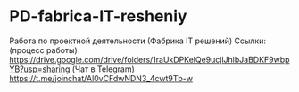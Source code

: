 # PD-fabrica-IT-resheniy
Работа по проектной деятельности (Фабрика IT решений)
Ссылки:
(процесс работы) https://drive.google.com/drive/folders/1raUkDPKelQe9ucjlJhlbJaBDKF9wbpYB?usp=sharing
(Чат в Telegram) https://t.me/joinchat/Al0vCFdwNDN3_4cwt9Tb-w

